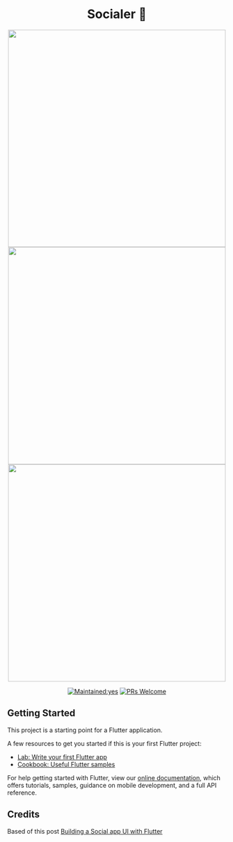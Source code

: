 <h1 align="center"> Socialer 🤳</h1>

<p align="center">
    <img src="docs/Screenshot_1563388127.png" height="500em"/>
    <img src="docs/Screenshot_1563388115.png" height="500em"/>    
    <img src="docs/Screenshot_1563388135.png" height="500em"/>
</p>


<p align="center">
  <a href=""><img src="https://img.shields.io/badge/Maintained%3F-yes-green.svg?style=flat-square" alt="Maintained:yes"></a>
  <a href="http://makeapullrequest.com"><img src="https://img.shields.io/badge/PRs-welcome-brightgreen.svg?style=flat-square" alt="PRs Welcome"></a>
</p>

## Getting Started

This project is a starting point for a Flutter application.

A few resources to get you started if this is your first Flutter project:

- [Lab: Write your first Flutter app](https://flutter.dev/docs/get-started/codelab)
- [Cookbook: Useful Flutter samples](https://flutter.dev/docs/cookbook)

For help getting started with Flutter, view our
[online documentation](https://flutter.dev/docs), which offers tutorials,
samples, guidance on mobile development, and a full API reference.

## Credits

Based of this post [Building a Social app UI with Flutter](https://medium.com/@guruliciousjide/building-a-social-app-ui-with-flutter-af3d2317dc10)
